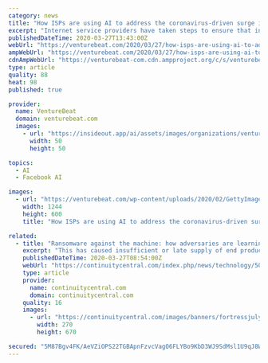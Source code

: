 ```yaml
---
category: news
title: "How ISPs are using AI to address the coronavirus-driven surge in traffic"
excerpt: "Internet service providers have taken steps to ensure that internet demand doesn’t overwhelm capacity. Beyond capital improvements, some — including Verizon, AT&T, Vodafone, Cox, and Telstra — are employing AI and machine learning to service networks strained by the traffic surges. Others aren’t — when reached for comment, Comcast ..."
publishedDateTime: 2020-03-27T13:43:00Z
webUrl: "https://venturebeat.com/2020/03/27/how-isps-are-using-ai-to-address-the-coronavirus-driven-surge-in-traffic/"
ampWebUrl: "https://venturebeat.com/2020/03/27/how-isps-are-using-ai-to-address-the-coronavirus-driven-surge-in-traffic/amp/"
cdnAmpWebUrl: "https://venturebeat-com.cdn.ampproject.org/c/s/venturebeat.com/2020/03/27/how-isps-are-using-ai-to-address-the-coronavirus-driven-surge-in-traffic/amp/"
type: article
quality: 88
heat: 98
published: true

provider:
  name: VentureBeat
  domain: venturebeat.com
  images:
    - url: "https://insideout.app/ai/assets/images/organizations/venturebeat.com-50x50.jpg"
      width: 50
      height: 50

topics:
  - AI
  - Facebook AI

images:
  - url: "https://venturebeat.com/wp-content/uploads/2020/02/GettyImages-473061628-e1585083199228.jpg?fit=1244%2C600&strip=all"
    width: 1244
    height: 600
    title: "How ISPs are using AI to address the coronavirus-driven surge in traffic"

related:
  - title: "Ransomware against the machine: how adversaries are learning to disrupt industrial production by targeting IT and OT"
    excerpt: "This has caused insufficient or late supply of end products or services, representing long-term financial losses in the form of missed business opportunities ... Ransomware may result in similar outcomes when it reaches IT-based assets in OT networks, for example human-machine interfaces (HMIs), supervisory control and data acquisition ..."
    publishedDateTime: 2020-03-27T08:54:00Z
    webUrl: "https://continuitycentral.com/index.php/news/technology/5008-ransomware-against-the-machine-how-adversaries-are-learning-to-disrupt-industrial-production-by-targeting-it-and-ot"
    type: article
    provider:
      name: continuitycentral.com
      domain: continuitycentral.com
    quality: 16
    images:
      - url: "https://continuitycentral.com/images/banners/fortressjuly2019-650.jpg"
        width: 270
        height: 670

secured: "5M87Bgv4FK/AeVZiOPS22TGBApnFzvcVagO6FLYBo9KbD3WJ9SdMsl1U9qJ8W9hRXe9hN4fEeVsRljFXvN3yKWyJR9iaf2hQkp/38HPRu9wDs0ZaleLUygHKwV3oTTLg9AkjiXyqEMzh2ri0AtZNjF/oZxDz5wsWuSBWcOm/nCupk/YIH9lhz6OtDH2nWOkZfxShdGFNNVboyocuZ8G1/qHCCtgVcYRLPt0yZZqrI3jtJWY2R6lMyHIGZckisp/blWcfZve/PtuhLf6mdoxtjvN+0SbMWMpnZkJ70KjJSmin2U9ZxvAN+TI+ZOzGJQLdMYc9d7VOZR+6fAOHShQzM2ZFMgy2vdpTDkophqeZTaGz1zGtxyNjVQB4xRPc7UvNvrzTTXouBKOckyAoaHJRLP00ltopg6+5EiJeIfAnx7q/+RPCm+HsBiYq8YuKYDhiEmrACZ8WT002iN4I6ZboaDowqILOFqgqN21PdPb4Kbs=;cCEbmcy0+3fytANm5hjuUQ=="
---
```


